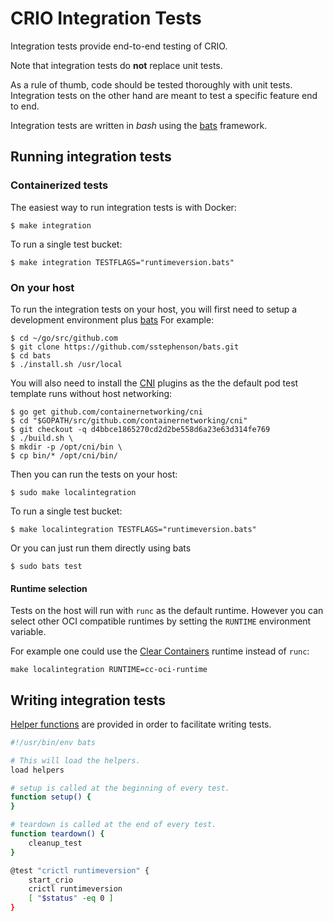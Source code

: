 # CRIO Integration Tests

Integration tests provide end-to-end testing of CRIO.

Note that integration tests do **not** replace unit tests.

As a rule of thumb, code should be tested thoroughly with unit tests.
Integration tests on the other hand are meant to test a specific feature end
to end.

Integration tests are written in *bash* using the
[bats](https://github.com/sstephenson/bats) framework.

## Running integration tests

### Containerized tests

The easiest way to run integration tests is with Docker:
```
$ make integration
```

To run a single test bucket:
```
$ make integration TESTFLAGS="runtimeversion.bats"
```

### On your host

To run the integration tests on your host, you will first need to setup a development environment plus
[bats](https://github.com/sstephenson/bats#installing-bats-from-source)
For example:
```
$ cd ~/go/src/github.com
$ git clone https://github.com/sstephenson/bats.git
$ cd bats
$ ./install.sh /usr/local
```

You will also need to install the [CNI](https://github.com/containernetworking/cni) plugins as
the the default pod test template runs without host networking:

```
$ go get github.com/containernetworking/cni
$ cd "$GOPATH/src/github.com/containernetworking/cni"
$ git checkout -q d4bbce1865270cd2d2be558d6a23e63d314fe769
$ ./build.sh \
$ mkdir -p /opt/cni/bin \
$ cp bin/* /opt/cni/bin/
```

Then you can run the tests on your host:
```
$ sudo make localintegration
```

To run a single test bucket:
```
$ make localintegration TESTFLAGS="runtimeversion.bats"
```

Or you can just run them directly using bats
```
$ sudo bats test
```

#### Runtime selection
Tests on the host will run with `runc` as the default runtime.
However you can select other OCI compatible runtimes by setting
the `RUNTIME` environment variable.

For example one could use the [Clear Containers](https://github.com/01org/cc-oci-runtime/wiki/Installation)
runtime instead of `runc`:

```
make localintegration RUNTIME=cc-oci-runtime
```

## Writing integration tests

[Helper functions](https://github.com/kubernetes-sigs/cri-o/blob/master/test/helpers.bash)
are provided in order to facilitate writing tests.

```sh
#!/usr/bin/env bats

# This will load the helpers.
load helpers

# setup is called at the beginning of every test.
function setup() {
}

# teardown is called at the end of every test.
function teardown() {
	cleanup_test
}

@test "crictl runtimeversion" {
	start_crio
	crictl runtimeversion
	[ "$status" -eq 0 ]
}

```
